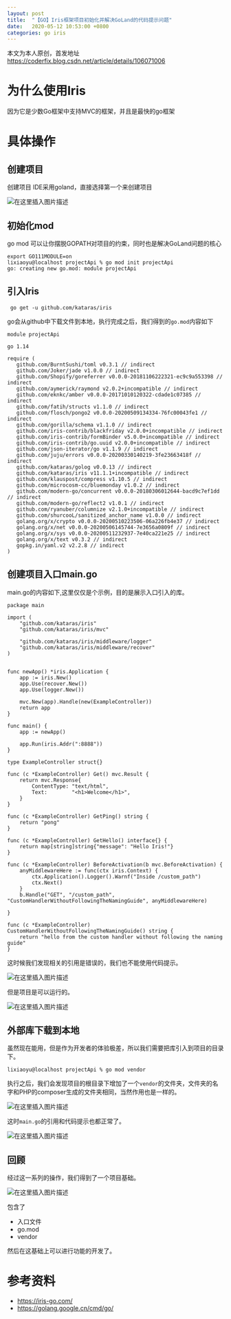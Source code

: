 ```yaml
---
layout: post
title:  "【GO】Iris框架项目初始化并解决GoLand的代码提示问题"
date:   2020-05-12 10:53:00 +0800
categories: go iris
---
```


本文为本人原创，首发地址 https://coderfix.blog.csdn.net/article/details/106071006

# 为什么使用Iris
因为它是少数Go框架中支持MVC的框架，并且是最快的go框架

# 具体操作
## 创建项目

创建项目 IDE采用goland，直接选择第一个来创建项目

![在这里插入图片描述](https://img-blog.csdnimg.cn/20200512103538331.png?x-oss-process=image/watermark,type_ZmFuZ3poZW5naGVpdGk,shadow_10,text_aHR0cHM6Ly9ibG9nLmNzZG4ubmV0L2RpYW5kaWFueGl5dQ==,size_16,color_FFFFFF,t_70)
## 初始化mod
go mod 可以让你摆脱GOPATH对项目的约束，同时也是解决GoLand问题的核心

```
export GO111MODULE=on
lixiaoyu@localhost projectApi % go mod init projectApi
go: creating new go.mod: module projectApi
```
## 引入Iris

```
 go get -u github.com/kataras/iris
```
go会从github中下载文件到本地，执行完成之后，我们得到的`go.mod`内容如下

```
module projectApi

go 1.14

require (
   github.com/BurntSushi/toml v0.3.1 // indirect
   github.com/Joker/jade v1.0.0 // indirect
   github.com/Shopify/goreferrer v0.0.0-20181106222321-ec9c9a553398 // indirect
   github.com/aymerick/raymond v2.0.2+incompatible // indirect
   github.com/eknkc/amber v0.0.0-20171010120322-cdade1c07385 // indirect
   github.com/fatih/structs v1.1.0 // indirect
   github.com/flosch/pongo2 v0.0.0-20200509134334-76fc00043fe1 // indirect
   github.com/gorilla/schema v1.1.0 // indirect
   github.com/iris-contrib/blackfriday v2.0.0+incompatible // indirect
   github.com/iris-contrib/formBinder v5.0.0+incompatible // indirect
   github.com/iris-contrib/go.uuid v2.0.0+incompatible // indirect
   github.com/json-iterator/go v1.1.9 // indirect
   github.com/juju/errors v0.0.0-20200330140219-3fe23663418f // indirect
   github.com/kataras/golog v0.0.13 // indirect
   github.com/kataras/iris v11.1.1+incompatible // indirect
   github.com/klauspost/compress v1.10.5 // indirect
   github.com/microcosm-cc/bluemonday v1.0.2 // indirect
   github.com/modern-go/concurrent v0.0.0-20180306012644-bacd9c7ef1dd // indirect
   github.com/modern-go/reflect2 v1.0.1 // indirect
   github.com/ryanuber/columnize v2.1.0+incompatible // indirect
   github.com/shurcooL/sanitized_anchor_name v1.0.0 // indirect
   golang.org/x/crypto v0.0.0-20200510223506-06a226fb4e37 // indirect
   golang.org/x/net v0.0.0-20200506145744-7e3656a0809f // indirect
   golang.org/x/sys v0.0.0-20200511232937-7e40ca221e25 // indirect
   golang.org/x/text v0.3.2 // indirect
   gopkg.in/yaml.v2 v2.2.8 // indirect
)
```

## 创建项目入口main.go
main.go的内容如下,这里仅仅是个示例，目的是展示入口引入的库。

```
package main

import (
	"github.com/kataras/iris"
	"github.com/kataras/iris/mvc"

	"github.com/kataras/iris/middleware/logger"
	"github.com/kataras/iris/middleware/recover"
)


func newApp() *iris.Application {
	app := iris.New()
	app.Use(recover.New())
	app.Use(logger.New())

	mvc.New(app).Handle(new(ExampleController))
	return app
}

func main() {
	app := newApp()

	app.Run(iris.Addr(":8888"))
}

type ExampleController struct{}

func (c *ExampleController) Get() mvc.Result {
	return mvc.Response{
		ContentType: "text/html",
		Text:        "<h1>Welcome</h1>",
	}
}

func (c *ExampleController) GetPing() string {
	return "pong"
}

func (c *ExampleController) GetHello() interface{} {
	return map[string]string{"message": "Hello Iris!"}
}

func (c *ExampleController) BeforeActivation(b mvc.BeforeActivation) {
	anyMiddlewareHere := func(ctx iris.Context) {
		ctx.Application().Logger().Warnf("Inside /custom_path")
		ctx.Next()
	}
	b.Handle("GET", "/custom_path", "CustomHandlerWithoutFollowingTheNamingGuide", anyMiddlewareHere)

}

func (c *ExampleController) CustomHandlerWithoutFollowingTheNamingGuide() string {
	return "hello from the custom handler without following the naming guide"
}
```

这时候我们发现相关的引用是错误的，我们也不能使用代码提示。

![在这里插入图片描述](https://img-blog.csdnimg.cn/20200512104106748.png?x-oss-process=image/watermark,type_ZmFuZ3poZW5naGVpdGk,shadow_10,text_aHR0cHM6Ly9ibG9nLmNzZG4ubmV0L2RpYW5kaWFueGl5dQ==,size_16,color_FFFFFF,t_70)

但是项目是可以运行的。

![在这里插入图片描述](https://img-blog.csdnimg.cn/20200512104250650.png?x-oss-process=image/watermark,type_ZmFuZ3poZW5naGVpdGk,shadow_10,text_aHR0cHM6Ly9ibG9nLmNzZG4ubmV0L2RpYW5kaWFueGl5dQ==,size_16,color_FFFFFF,t_70)

## 外部库下载到本地
虽然现在能用，但是作为开发者的体验极差，所以我们需要把库引入到项目的目录下。

```
lixiaoyu@localhost projectApi % go mod vendor 
```
执行之后，我们会发现项目的根目录下增加了一个`vendor`的文件夹，文件夹的名字和PHP的composer生成的文件夹相同，当然作用也是一样的。

![在这里插入图片描述](https://img-blog.csdnimg.cn/20200512104603264.png?x-oss-process=image/watermark,type_ZmFuZ3poZW5naGVpdGk,shadow_10,text_aHR0cHM6Ly9ibG9nLmNzZG4ubmV0L2RpYW5kaWFueGl5dQ==,size_16,color_FFFFFF,t_70)

这时`main.go`的引用和代码提示也都正常了。

![在这里插入图片描述](https://img-blog.csdnimg.cn/2020051210471881.png?x-oss-process=image/watermark,type_ZmFuZ3poZW5naGVpdGk,shadow_10,text_aHR0cHM6Ly9ibG9nLmNzZG4ubmV0L2RpYW5kaWFueGl5dQ==,size_16,color_FFFFFF,t_70)
## 回顾
经过这一系列的操作，我们得到了一个项目基础。

![在这里插入图片描述](https://img-blog.csdnimg.cn/20200512104818620.png?x-oss-process=image/watermark,type_ZmFuZ3poZW5naGVpdGk,shadow_10,text_aHR0cHM6Ly9ibG9nLmNzZG4ubmV0L2RpYW5kaWFueGl5dQ==,size_16,color_FFFFFF,t_70)

包含了

- 入口文件
- go.mod
- vendor

然后在这基础上可以进行功能的开发了。

# 参考资料
- https://iris-go.com/
- https://golang.google.cn/cmd/go/